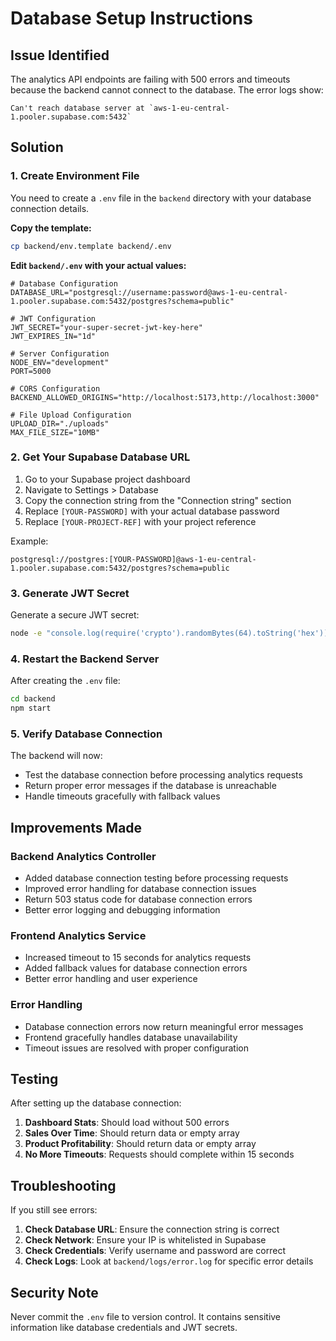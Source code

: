 # Database Setup Instructions

## Issue Identified
The analytics API endpoints are failing with 500 errors and timeouts because the backend cannot connect to the database. The error logs show:

```
Can't reach database server at `aws-1-eu-central-1.pooler.supabase.com:5432`
```

## Solution

### 1. Create Environment File
You need to create a `.env` file in the `backend` directory with your database connection details.

**Copy the template:**
```bash
cp backend/env.template backend/.env
```

**Edit `backend/.env` with your actual values:**
```env
# Database Configuration
DATABASE_URL="postgresql://username:password@aws-1-eu-central-1.pooler.supabase.com:5432/postgres?schema=public"

# JWT Configuration
JWT_SECRET="your-super-secret-jwt-key-here"
JWT_EXPIRES_IN="1d"

# Server Configuration
NODE_ENV="development"
PORT=5000

# CORS Configuration
BACKEND_ALLOWED_ORIGINS="http://localhost:5173,http://localhost:3000"

# File Upload Configuration
UPLOAD_DIR="./uploads"
MAX_FILE_SIZE="10MB"
```

### 2. Get Your Supabase Database URL

1. Go to your Supabase project dashboard
2. Navigate to Settings > Database
3. Copy the connection string from the "Connection string" section
4. Replace `[YOUR-PASSWORD]` with your actual database password
5. Replace `[YOUR-PROJECT-REF]` with your project reference

Example:
```
postgresql://postgres:[YOUR-PASSWORD]@aws-1-eu-central-1.pooler.supabase.com:5432/postgres?schema=public
```

### 3. Generate JWT Secret

Generate a secure JWT secret:
```bash
node -e "console.log(require('crypto').randomBytes(64).toString('hex'))"
```

### 4. Restart the Backend Server

After creating the `.env` file:
```bash
cd backend
npm start
```

### 5. Verify Database Connection

The backend will now:
- Test the database connection before processing analytics requests
- Return proper error messages if the database is unreachable
- Handle timeouts gracefully with fallback values

## Improvements Made

### Backend Analytics Controller
- Added database connection testing before processing requests
- Improved error handling for database connection issues
- Return 503 status code for database connection errors
- Better error logging and debugging information

### Frontend Analytics Service
- Increased timeout to 15 seconds for analytics requests
- Added fallback values for database connection errors
- Better error handling and user experience

### Error Handling
- Database connection errors now return meaningful error messages
- Frontend gracefully handles database unavailability
- Timeout issues are resolved with proper configuration

## Testing

After setting up the database connection:

1. **Dashboard Stats**: Should load without 500 errors
2. **Sales Over Time**: Should return data or empty array
3. **Product Profitability**: Should return data or empty array
4. **No More Timeouts**: Requests should complete within 15 seconds

## Troubleshooting

If you still see errors:

1. **Check Database URL**: Ensure the connection string is correct
2. **Check Network**: Ensure your IP is whitelisted in Supabase
3. **Check Credentials**: Verify username and password are correct
4. **Check Logs**: Look at `backend/logs/error.log` for specific error details

## Security Note

Never commit the `.env` file to version control. It contains sensitive information like database credentials and JWT secrets.
